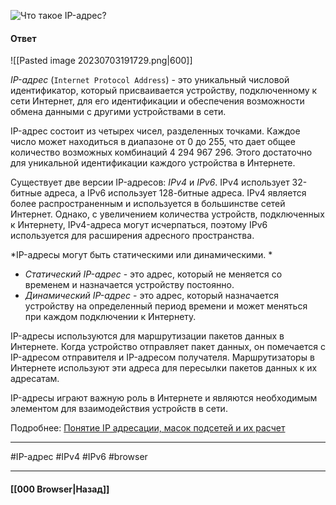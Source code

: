 ![Что такое IP-адрес?](https://youtu.be/70VnuTXi4Wk?t=720)

#### Ответ

![[Pasted image 20230703191729.png|600]]

*IP-адрес* (`Internet Protocol Address`) - это уникальный числовой идентификатор, который присваивается устройству, подключенному к сети Интернет, для его идентификации и обеспечения возможности обмена данными с другими устройствами в сети.

IP-адрес состоит из четырех чисел, разделенных точками. Каждое число может находиться в диапазоне от 0 до 255, что дает общее количество возможных комбинаций 4 294 967 296. Этого достаточно для уникальной идентификации каждого устройства в Интернете.

Существует две версии IP-адресов: *IPv4* и *IPv6*. 
IPv4 использует 32-битные адреса, а IPv6 использует 128-битные адреса. 
IPv4 является более распространенным и используется в большинстве сетей Интернет. Однако, с увеличением количества устройств, подключенных к Интернету, IPv4-адреса могут исчерпаться, поэтому IPv6 используется для расширения адресного пространства.

*IP-адресы могут быть статическими или динамическими. *
* *Статический IP-адрес* - это адрес, который не меняется со временем и назначается устройству постоянно. 
* *Динамический IP-адрес* - это адрес, который назначается устройству на определенный период времени и может меняться при каждом подключении к Интернету.

IP-адресы используются для маршрутизации пакетов данных в Интернете. Когда устройство отправляет пакет данных, он помечается с IP-адресом отправителя и IP-адресом получателя. Маршрутизаторы в Интернете используют эти адреса для пересылки пакетов данных к их адресатам.

IP-адресы играют важную роль в Интернете и являются необходимым элементом для взаимодействия устройств в сети.

Подробнее: [Понятие IP адресации, масок подсетей и их расчет](https://habr.com/ru/articles/314484/)

___
#IP-адрес #IPv4 #IPv6 #browser

___

#### [[000 Browser|Назад]]